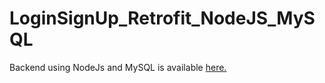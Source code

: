 # LoginSignUp_Retrofit_NodeJS_MySQL

 Backend using NodeJs and MySQL is available <a href="https://github.com/AshutoshAJ/LoginSignUp_NodeJS_MySQL">here.</a>
